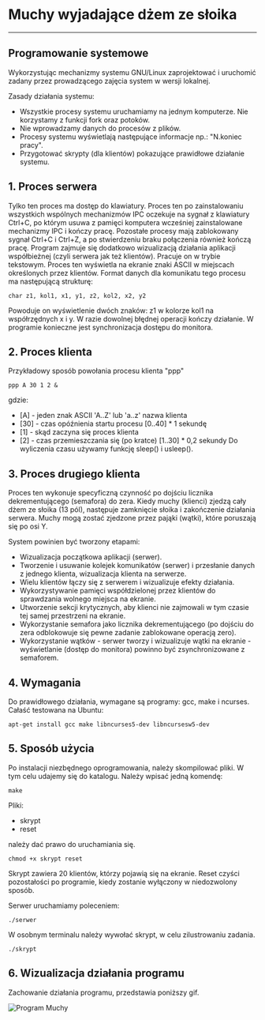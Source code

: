 # Muchy wyjadające dżem ze słoika

---

## Programowanie systemowe

Wykorzystując mechanizmy systemu GNU/Linux zaprojektować i uruchomić zadany przez prowadzącego zajęcia system
w wersji lokalnej.

Zasady działania systemu:

* Wszystkie procesy systemu uruchamiamy na jednym komputerze. Nie korzystamy z funkcji fork oraz potoków.
* Nie wprowadzamy danych do procesów z plików.
* Procesy systemu wyświetlają następujące informacje np.: "N.koniec pracy".
* Przygotować skrypty (dla klientów) pokazujące prawidłowe działanie systemu.

## 1. Proces serwera

Tylko ten proces ma dostęp do klawiatury. Proces ten po zainstalowaniu wszystkich wspólnych mechanizmów IPC oczekuje na sygnał z klawiatury Ctrl+C, po którym usuwa z pamięci komputera wcześniej zainstalowane mechanizmy IPC i kończy pracę. Pozostałe procesy mają zablokowany sygnał Ctrl+C i Ctrl+Z, a po stwierdzeniu braku połączenia również kończą pracę.
Program zajmuje się dodatkowo wizualizacją działania aplikacji współbieżnej (czyli serwera jak też klientów). Pracuje on
w trybie tekstowym. Proces ten wyświetla na ekranie znaki ASCII w miejscach określonych przez klientów. Format danych dla komunikatu tego procesu ma następującą strukturę:
```
char z1, kol1, x1, y1, z2, kol2, x2, y2
```
Powoduje on wyświetlenie dwóch znaków: z1 w kolorze kol1 na współrzędnych x i y. W razie dowolnej błędnej operacji kończy działanie. W programie konieczne jest synchronizacja dostępu do monitora.

## 2. Proces klienta

Przykładowy sposób powołania procesu klienta "ppp"
```
ppp A 30 1 2 &
```
gdzie:
* [A] - jeden znak ASCII 'A..Z' lub 'a..z' nazwa klienta
* [30] - czas opóźnienia startu procesu [0..40] * 1 sekundę
* [1] - skąd zaczyna się proces klienta
* [2] - czas przemieszczania się (po kratce) [1..30] * 0,2 sekundy
Do wyliczenia czasu używamy funkcję sleep() i usleep().

## 3. Proces drugiego klienta

Proces ten wykonuje specyficzną czynność po dojściu licznika dekrementującego (semafora) do zera. Kiedy muchy (klienci) zjedzą cały dżem ze słoika (13 pól), następuje zamknięcie słoika i zakończenie działania serwera. Muchy mogą zostać zjedzone przez pająki (wątki), które poruszają się po osi Y.

System powinien być tworzony etapami:
* Wizualizacja początkowa aplikacji (serwer).
* Tworzenie i usuwanie kolejek komunikatów (serwer) i przesłanie danych z jednego klienta, wizualizacja klienta na serwerze.
* Wielu klientów łączy się z serwerem i wizualizuje efekty działania.
* Wykorzystywanie pamięci współdzielonej przez klientów do sprawdzania wolnego miejsca na ekranie.
* Utworzenie sekcji krytycznych, aby klienci nie zajmowali w tym czasie tej samej przestrzeni na ekranie.
* Wykorzystanie semafora jako licznika dekrementującego (po dojściu do zera odblokowuje się pewne zadanie zablokowane operacją zero).
* Wykorzystanie wątków - serwer tworzy i wizualizuje wątki na ekranie - wyświetlanie (dostęp do monitora) powinno być zsynchronizowane z semaforem.

## 4. Wymagania

Do prawidłowego działania, wymagane są programy: gcc, make i ncurses. Całaść testowana na Ubuntu:
```
apt-get install gcc make libncurses5-dev libncursesw5-dev
```
## 5. Sposób użycia

Po instalacji niezbędnego oprogramowania, należy skompilować pliki. W tym celu udajemy się do katalogu.
Należy wpisać jedną komendę:
```
make
```
Pliki:
* skrypt
* reset

należy dać prawo do uruchamiania się.
```
chmod +x skrypt reset
```
Skrypt zawiera 20 klientów, którzy pojawią się na ekranie. Reset czyści pozostałości po programie, kiedy zostanie wyłączony
w niedozwolony sposób.

Serwer uruchamiamy poleceniem:
```
./serwer
```
W osobnym terminalu należy wywołać skrypt, w celu zilustrowaniu zadania.
```
./skrypt
```
## 6. Wizualizacja działania programu

Zachowanie działania programu, przedstawia poniższy gif.

![Program Muchy](https://media.giphy.com/media/m9R7vSW88ahJwGXstD/giphy.gif)
